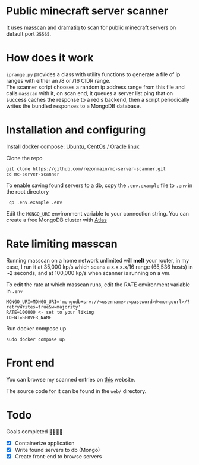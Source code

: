 # Public minecraft server scanner

It uses [masscan](https://github.com/robertdavidgraham/masscan) and [dramatiq](https://dramatiq.io/) to scan for public minecraft servers on default port `25565`.

# How does it work

`iprange.py` provides a class with utility functions to generate a file of ip ranges with either an /8 or /16 CIDR range. \
The scanner script chooses a random ip address range from this file and calls `masscan` with it, on scan end, it queues a server list ping that on success caches the response to a redis backend, then a script periodically writes the bundled responses to a MongoDB database.


# Installation and configuring

Install docker compose: [Ubuntu](https://docs.docker.com/engine/install/ubuntu/), [CentOs / Oracle linux](https://docs.docker.com/engine/install/centos/)

Clone the repo

    git clone https://github.com/rezonmain/mc-server-scanner.git
    cd mc-server-scanner

To enable saving found servers to a db, copy the `.env.example` file to `.env` in the root directory

     cp .env.example .env

Edit the `MONGO_URI` environment variable to your connection string. You can create a free MongoDB cluster with [Atlas](https://www.mongodb.com/atlas)

# Rate limiting masscan

Running masscan on a home network unlimited will **melt** your router, in my case, I run it at 35,000 kp/s which scans a x.x.x.x/16 range (65,536 hosts) in ~2 seconds, and at 100,000 kp/s when scanner is running on a vm.

To edit the rate at which masscan runs, edit the RATE environment variable in `.env`

    MONGO_URI=MONGO_URI='mongodb+srv://<username>:<password>@<mongourl>/?retryWrites=true&w=majority'
    RATE=100000 <- set to your liking
    IDENT=SERVER_NAME

Run docker compose up

    sudo docker compose up

# Front end

You can browse my scanned entries on [this](https://mc-server-scanner.vercel.app/) website.

The source code for it can be found in the `web/` directory.

# Todo

Goals completed 🎉🎉🎉🎉

- [x] Containerize application
- [x] Write found servers to db (Mongo)
- [x] Create front-end to browse servers
